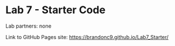 # Lab 7 - Starter Code
Lab partners: none

Link to GitHub Pages site: https://brandonc9.github.io/Lab7_Starter/
